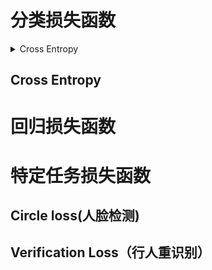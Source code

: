 # 分类损失函数
<details>
  <summary>Cross Entropy</summary>
  **1. 
</details>

## Cross Entropy

## 
# 回归损失函数

# 特定任务损失函数
## Circle loss(人脸检测)
## Verification Loss（行人重识别）
